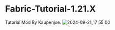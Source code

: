 # Fabric-Tutorial-1.21.X
Tutorial Mod By Kaupenjoe.
![2024-09-21_17 55 00](https://github.com/user-attachments/assets/faa37aa3-77b9-4919-ab27-c29dc711bb41)
